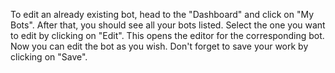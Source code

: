 To edit an already existing bot, head to the "Dashboard" and click on "My Bots". After that, you should see all your bots listed. Select the one you want to edit by clicking on "Edit". This opens the editor for the corresponding bot. Now you can edit the bot as you wish. Don't forget to save your work by clicking on "Save".
